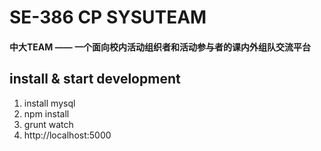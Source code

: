 # SE-386 CP SYSUTEAM    

#### 中大TEAM —— 一个面向校内活动组织者和活动参与者的课内外组队交流平台

## install & start development
1. install mysql
3. npm install
4. grunt watch
5. http://localhost:5000

